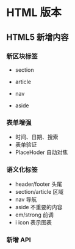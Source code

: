 # HTML 版本

## HTML5 新增内容

### 新区块标签

- section

- article

- nav

- aside

### 表单增强

- 时间、日期、搜索
- 表单验证
- PlaceHoder 自动对焦

### 语义化标签

- header/footer 头尾
- section/article 区域
- nav 导航
- aside 不重要的内容
- em/strong 前调
- i icon 表示图表

### 新增 API
